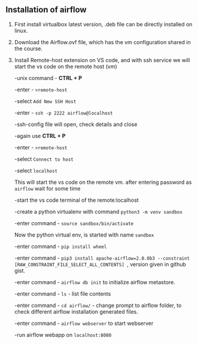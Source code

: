 ## Installation of airflow


1. First install virtualbox latest version, .deb file can be directly installed on linux. 

2. Download the Airflow.ovf file, which has the vm configuration shared in the course.

3. Install Remote-host extension on VS code, and with ssh service we will start the vs code on the remote host (vm)

	-unix command - **CTRL + P**
	
	-enter - `>remote-host`
	
	-select `Add New SSH Host`
	
	-enter - `ssh -p 2222 airflow@localhost`
	
	-ssh-config file will open, check details and close
	
	-again use **CTRL + P**
	
	-enter - `>remote-host`
	
	-select `Connect to host`
	
	-select `localhost`
	
	This will start the vs code on the remote vm. after entering password as `airflow` wait for some time
	
	-start the vs code terminal of the remote:localhost
	
	-create a python virtualenv with command `python3 -m venv sandbox`
	
	-enter command - `source sandbox/bin/activate`
	
	Now the python virtual env, is started with name `sandbox`
	
	-enter command - `pip install wheel`
	
	-enter command - `pip3 install apache-airflow=2.0.0b3 --constraint [RAW_CONSTRAINT_FILE_SELECT_ALL_CONTENTS] `, version given in github gist.
	
	-enter command - `airflow db init` to initialize airflow metastore.
	
	-enter command - `ls` - list file contents
	
	-enter command - `cd airflow/` - change prompt to airflow folder, to check different airflow installation generated files.
	
	-enter command - `airflow webserver` to start webserver
	
	-run airflow webapp on `localhost:8080`
	
	

